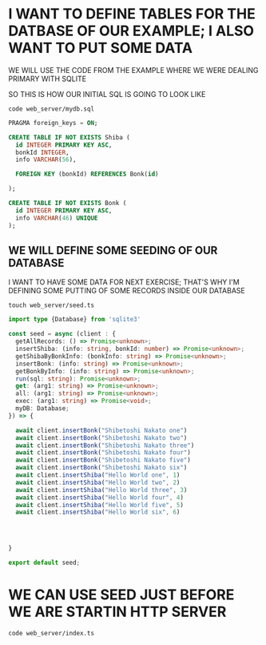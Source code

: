 # I WANT TO DEFINE TABLES FOR THE DATBASE OF OUR EXAMPLE; I ALSO WANT TO PUT SOME DATA

WE WILL USE THE CODE FROM THE EXAMPLE WHERE WE WERE DEALING PRIMARY WITH SQLITE

SO THIS IS HOW OUR INITIAL SQL IS GOING TO LOOK LIKE

```
code web_server/mydb.sql
```

```sql
PRAGMA foreign_keys = ON;

CREATE TABLE IF NOT EXISTS Shiba (
  id INTEGER PRIMARY KEY ASC,
  bonkId INTEGER,
  info VARCHAR(56),

  FOREIGN KEY (bonkId) REFERENCES Bonk(id)

);

CREATE TABLE IF NOT EXISTS Bonk (
  id INTEGER PRIMARY KEY ASC,
  info VARCHAR(46) UNIQUE
);

```

## WE WILL DEFINE SOME SEEDING OF OUR DATABASE

I WANT TO HAVE SOME DATA FOR NEXT EXERCISE; THAT'S WHY I'M DEFINING SOME PUTTING OF SOME RECORDS INSIDE OUR DATABASE

```
touch web_server/seed.ts
```

```ts
import type {Database} from 'sqlite3'

const seed = async (client : {
  getAllRecords: () => Promise<unknown>;
  insertShiba: (info: string, bonkId: number) => Promise<unknown>;
  getShibaByBonkInfo: (bonkInfo: string) => Promise<unknown>;
  insertBonk: (info: string) => Promise<unknown>;
  getBonkByInfo: (info: string) => Promise<unknown>;
  run(sql: string): Promise<unknown>;
  get: (arg1: string) => Promise<unknown>;
  all: (arg1: string) => Promise<unknown>;
  exec: (arg1: string) => Promise<void>;
  myDB: Database;
}) => {

  await client.insertBonk("Shibetoshi Nakato one")
  await client.insertBonk("Shibetoshi Nakato two")
  await client.insertBonk("Shibetoshi Nakato three")
  await client.insertBonk("Shibetoshi Nakato four")
  await client.insertBonk("Shibetoshi Nakato five")
  await client.insertBonk("Shibetoshi Nakato six")
  await client.insertShiba("Hello World one", 1)
  await client.insertShiba("Hello World two", 2)
  await client.insertShiba("Hello World three", 3)
  await client.insertShiba("Hello World four", 4)
  await client.insertShiba("Hello World five", 5)
  await client.insertShiba("Hello World six", 6)


  

}

export default seed;
```

# WE CAN USE SEED JUST BEFORE WE ARE STARTIN HTTP SERVER

```
code web_server/index.ts
```

```ts

```
